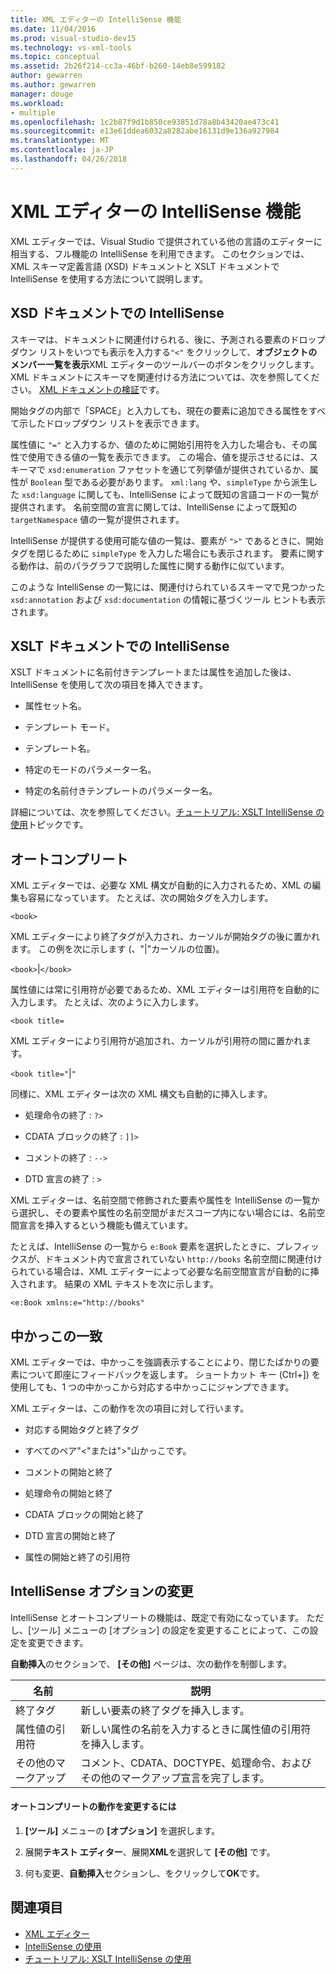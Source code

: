 ```yaml
---
title: XML エディターの IntelliSense 機能
ms.date: 11/04/2016
ms.prod: visual-studio-dev15
ms.technology: vs-xml-tools
ms.topic: conceptual
ms.assetid: 2b26f214-cc3a-46bf-b260-14eb8e599182
author: gewarren
ms.author: gewarren
manager: douge
ms.workload:
- multiple
ms.openlocfilehash: 1c2b87f9d1b850ce93851d78a8b43420ae473c41
ms.sourcegitcommit: e13e61ddea6032a8282abe16131d9e136a927984
ms.translationtype: MT
ms.contentlocale: ja-JP
ms.lasthandoff: 04/26/2018
---
```

# <a name="xml-editor-intellisense-features"></a>XML エディターの IntelliSense 機能

XML エディターでは、Visual Studio で提供されている他の言語のエディターに相当する、フル機能の IntelliSense を利用できます。 このセクションでは、XML スキーマ定義言語 (XSD) ドキュメントと XSLT ドキュメントで IntelliSense を使用する方法について説明します。

## <a name="intellisense-in-an-xsd-document"></a>XSD ドキュメントでの IntelliSense
 スキーマは、ドキュメントに関連付けられる、後に、予測される要素のドロップダウン リストをいつでも表示を入力する`"<"` をクリックして、**オブジェクトのメンバー一覧を表示**XML エディターのツールバーのボタンをクリックします。 XML ドキュメントにスキーマを関連付ける方法については、次を参照してください。 [XML ドキュメントの検証](../xml-tools/xml-document-validation.md)です。

 開始タグの内部で「SPACE」と入力しても、現在の要素に追加できる属性をすべて示したドロップダウン リストを表示できます。

 属性値に `"="` と入力するか、値のために開始引用符を入力した場合も、その属性で使用できる値の一覧を表示できます。 この場合、値を提示させるには、スキーマで `xsd:enumeration` ファセットを通じて列挙値が提供されているか、属性が `Boolean` 型である必要があります。 `xml:lang` や、`simpleType` から派生した `xsd:language` に関しても、IntelliSense によって既知の言語コードの一覧が提供されます。 名前空間の宣言に関しては、IntelliSense によって既知の `targetNamespace` 値の一覧が提供されます。

 IntelliSense が提供する使用可能な値の一覧は、要素が `">"` であるときに、開始タグを閉じるために `simpleType` を入力した場合にも表示されます。 要素に関する動作は、前のパラグラフで説明した属性に関する動作に似ています。

 このような IntelliSense の一覧には、関連付けられているスキーマで見つかった `xsd:annotation` および `xsd:documentation` の情報に基づくツール ヒントも表示されます。

## <a name="intellisense-in-an-xslt-document"></a>XSLT ドキュメントでの IntelliSense
 XSLT ドキュメントに名前付きテンプレートまたは属性を追加した後は、IntelliSense を使用して次の項目を挿入できます。

-   属性セット名。

-   テンプレート モード。

-   テンプレート名。

-   特定のモードのパラメーター名。

-   特定の名前付きテンプレートのパラメーター名。

詳細については、次を参照してください。[チュートリアル: XSLT IntelliSense の使用](../xml-tools/walkthrough-using-xslt-intellisense.md)トピックです。

## <a name="auto-completion"></a>オートコンプリート
 XML エディターでは、必要な XML 構文が自動的に入力されるため、XML の編集も容易になっています。 たとえば、次の開始タグを入力します。

 `<book>`

 XML エディターにより終了タグが入力され、カーソルが開始タグの後に置かれます。 この例を次に示します (、"&#124;"カーソルの位置)。

 `<book>`&#124;`</book>`

 属性値には常に引用符が必要であるため、XML エディターは引用符を自動的に入力します。 たとえば、次のように入力します。

 `<book title=`

 XML エディターにより引用符が追加され、カーソルが引用符の間に置かれます。

 `<book title="`&#124;`"`

 同様に、XML エディターは次の XML 構文も自動的に挿入します。

-   処理命令の終了 : `?>`

-   CDATA ブロックの終了 : `]]>`

-   コメントの終了 : `-->`

-   DTD 宣言の終了 : `>`

XML エディターは、名前空間で修飾された要素や属性を IntelliSense の一覧から選択し、その要素や属性の名前空間がまだスコープ内にない場合には、名前空間宣言を挿入するという機能も備えています。

たとえば、IntelliSense の一覧から `e:Book` 要素を選択したときに、プレフィックスが、ドキュメント内で宣言されていない `http://books` 名前空間に関連付けられている場合は、XML エディターによって必要な名前空間宣言が自動的に挿入されます。 結果の XML テキストを次に示します。

`<e:Book xmlns:e="http://books"`

## <a name="brace-matching"></a>中かっこの一致
 XML エディターでは、中かっこを強調表示することにより、閉じたばかりの要素について即座にフィードバックを返します。 ショートカット キー (Ctrl+]) を使用しても、1 つの中かっこから対応する中かっこにジャンプできます。

 XML エディターは、この動作を次の項目に対して行います。

-   対応する開始タグと終了タグ

-   すべてのペア"\<"または">"山かっこです。

-   コメントの開始と終了

-   処理命令の開始と終了

-   CDATA ブロックの開始と終了

-   DTD 宣言の開始と終了

-   属性の開始と終了の引用符

## <a name="modifying-the-intellisense-options"></a>IntelliSense オプションの変更
 IntelliSense とオートコンプリートの機能は、既定で有効になっています。 ただし、[ツール] メニューの [オプション] の設定を変更することによって、この設定を変更できます。

 **自動挿入**のセクションで、 **[その他]** ページは、次の動作を制御します。

|名前|説明|
|----------|-----------------|
|終了タグ|新しい要素の終了タグを挿入します。|
|属性値の引用符|新しい属性の名前を入力するときに属性値の引用符を挿入します。|
|その他のマークアップ|コメント、CDATA、DOCTYPE、処理命令、およびその他のマークアップ宣言を完了します。|

#### <a name="to-change-the-auto-completion-behavior"></a>オートコンプリートの動作を変更するには

1.  **[ツール]** メニューの **[オプション]** を選択します。

2.  展開**テキスト エディター**、展開**XML**を選択して **[その他]** です。

3.  何も変更、**自動挿入**セクションし、をクリックして**OK**です。

## <a name="see-also"></a>関連項目

- [XML エディター](../xml-tools/xml-editor.md)
- [IntelliSense の使用](../ide/using-intellisense.md)
- [チュートリアル: XSLT IntelliSense の使用](../xml-tools/walkthrough-using-xslt-intellisense.md)